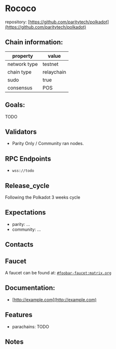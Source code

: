 # Rococo

repository: [https://github.com/paritytech/polkadot](https://github.com/paritytech/polkadot)

## Chain information:

| property | value |
|-----|-------|
| network type | testnet |
| chain type   | relaychain |
| sudo         | true |
| consensus    | POS |

## Goals:

TODO

## Validators

- Parity Only / Community ran nodes.

## RPC Endpoints

- `wss://todo`

## Release_cycle

Following the Polkadot 3 weeks cycle

## Expectations

- parity: ...
- community: ...


## Contacts



## Faucet


A faucet can be found at: [`#foobar-faucet:matrix.org`](https://matrix.to/#/#foobar-faucet:matrix.org)


## Documentation:

- [http://example.com](http://example.com)


## Features

- parachains: TODO


## Notes


